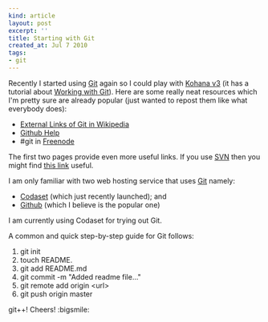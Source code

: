```yaml
---
kind: article
layout: post
excerpt: ''
title: Starting with Git
created_at: Jul 7 2010
tags: 
- git
---
```

Recently I started using [Git](http://en.wikipedia.org/wiki/Git_(software)) again so I could play with [Kohana v3](http://kohanaframework.org/) (it has a tutorial about [Working with Git](http://kohanaframework.org/guide/tutorials.git)). Here are some really neat resources which I'm pretty sure are already popular (just wanted to repost them like what everybody does):

* [External Links of Git in Wikipedia](http://en.wikipedia.org/wiki/Git_(software)#External_links)
* [Github Help](http://help.github.com/)
* #git in [Freenode](http://freenode.net/)

The first two pages provide even more useful links. If you use [SVN](http://en.wikipedia.org/wiki/Apache_Subversion) then you might find [this link](http://git.or.cz/course/svn.html) useful.

I am only familiar with two web hosting service that uses [Git](http://git-scm.com/) namely:

* [Codaset](http://codaset.com/) (which just recently launched); and
* [Github](http://github.com) (which I believe is the popular one)

I am currently using Codaset for trying out Git.

A common and quick step-by-step guide for Git follows:

1. git init
2. touch README.
3. git add README.md
4. git commit -m "Added readme file..."
5. git remote add origin &lt;url&gt;
6. git push origin master

git++! Cheers! :bigsmile:
